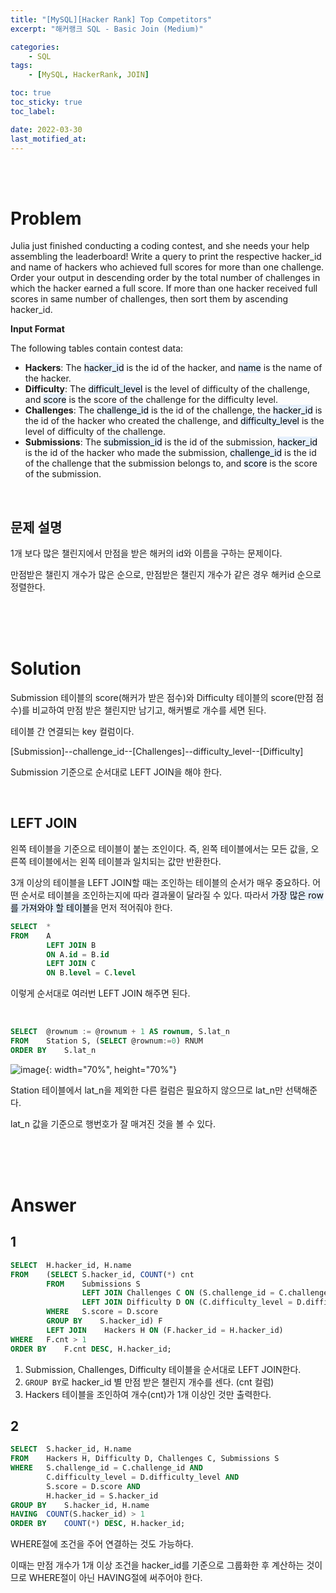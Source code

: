 ```yaml
---
title: "[MySQL][Hacker Rank] Top Competitors"
excerpt: "해커랭크 SQL - Basic Join (Medium)"

categories:
    - SQL
tags:
    - [MySQL, HackerRank, JOIN]

toc: true
toc_sticky: true
toc_label:

date: 2022-03-30
last_motified_at:
---
```

<br/>
<br/>

# Problem
Julia just finished conducting a coding contest, and she needs your help assembling the leaderboard! Write a query to print the respective hacker_id and name of hackers who achieved full scores for more than one challenge. Order your output in descending order by the total number of challenges in which the hacker earned a full score. If more than one hacker received full scores in same number of challenges, then sort them by ascending hacker_id.
<br/>


**Input Format**

The following tables contain contest data:

- **Hackers**: The <mark style='background-color: #E5F0FD'>hacker_id</mark> is the id of the hacker, and <mark style='background-color: #E5F0FD'>name</mark> is the name of the hacker.
- **Difficulty**: The <mark style='background-color: #E5F0FD'>difficult_level</mark> is the level of difficulty of the challenge, and <mark style='background-color: #E5F0FD'>score</mark> is the score of the challenge for the difficulty level. 
- **Challenges**: The <mark style='background-color: #E5F0FD'>challenge_id</mark> is the id of the challenge, the <mark style='background-color: #E5F0FD'>hacker_id</mark> is the id of the hacker who created the challenge, and <mark style='background-color: #E5F0FD'>difficulty_level</mark> is the level of difficulty of the challenge.
- **Submissions**: The <mark style='background-color: #E5F0FD'>submission_id</mark> is the id of the submission, <mark style='background-color: #E5F0FD'>hacker_id</mark> is the id of the hacker who made the submission, <mark style='background-color: #E5F0FD'>challenge_id</mark> is the id of the challenge that the submission belongs to, and <mark style='background-color: #E5F0FD'>score</mark> is the score of the submission. 

<br/>

## 문제 설명
1개 보다 많은 챌린지에서 만점을 받은 해커의 id와 이름을 구하는 문제이다.

만점받은 챌린지 개수가 많은 순으로, 만점받은 챌린지 개수가 같은 경우 해커id 순으로 정렬한다.

<br/>
<br/>
<br/>

# Solution
Submission 테이블의 score(해커가 받은 점수)와 Difficulty 테이블의 score(만점 점수)를 비교하여 만점 받은 챌린지만 남기고, 해커별로 개수를 세면 된다.

테이블 간 연결되는 key 컬럼이다.

[Submission]--challenge_id--[Challenges]--difficulty_level--[Difficulty]

Submission 기준으로 순서대로 LEFT JOIN을 해야 한다. 

<br/>

## LEFT JOIN
왼쪽 테이블을 기준으로 테이블이 붙는 조인이다. 즉, 왼쪽 테이블에서는 모든 값을, 오른쪽 테이블에서는 왼쪽 테이블과 일치되는 값만 반환한다.

3개 이상의 테이블을 LEFT JOIN할 때는 조인하는 테이블의 순서가 매우 중요하다. 어떤 순서로 테이블을 조인하는지에 따라 결과물이 달라질 수 있다. 따라서 <mark style='background-color: #E5F0FD'>가장 많은 row를 가져와야 할 테이블</mark>을 먼저 적어줘야 한다.

```sql
SELECT	*
FROM	A
        LEFT JOIN B
        ON A.id = B.id
        LEFT JOIN C 
        ON B.level = C.level
```
이렇게 순서대로 여러번 LEFT JOIN 해주면 된다.

<br/>

```sql
SELECT  @rownum := @rownum + 1 AS rownum, S.lat_n
FROM    Station S, (SELECT @rownum:=0) RNUM
ORDER BY    S.lat_n
```
![image](https://user-images.githubusercontent.com/85720248/160551943-d76100ec-8b34-44c9-89ea-14f980815c8b.png){: width="70%", height="70%"}

Station 테이블에서 lat_n을 제외한 다른 컬럼은 필요하지 않으므로 lat_n만 선택해준다.

lat_n 값을 기준으로 행번호가 잘 매겨진 것을 볼 수 있다.

<br/>
<br/>
<br/>

# Answer

## 1

```sql
SELECT  H.hacker_id, H.name
FROM    (SELECT S.hacker_id, COUNT(*) cnt
        FROM    Submissions S 
                LEFT JOIN Challenges C ON (S.challenge_id = C.challenge_id)
                LEFT JOIN Difficulty D ON (C.difficulty_level = D.difficulty_level)
        WHERE   S.score = D.score
        GROUP BY    S.hacker_id) F
        LEFT JOIN    Hackers H ON (F.hacker_id = H.hacker_id)
WHERE   F.cnt > 1
ORDER BY    F.cnt DESC, H.hacker_id;
```
1. Submission, Challenges, Difficulty 테이블을 순서대로 LEFT JOIN한다.
2. `GROUP BY`로 hacker_id 별 만점 받은 챌린지 개수를 센다. (cnt 컬럼)
3. Hackers 테이블을 조인하여 개수(cnt)가 1개 이상인 것만 출력한다.


## 2

```sql
SELECT  S.hacker_id, H.name
FROM    Hackers H, Difficulty D, Challenges C, Submissions S
WHERE   S.challenge_id = C.challenge_id AND
        C.difficulty_level = D.difficulty_level AND
        S.score = D.score AND
        H.hacker_id = S.hacker_id
GROUP BY    S.hacker_id, H.name
HAVING  COUNT(S.hacker_id) > 1
ORDER BY    COUNT(*) DESC, H.hacker_id;
```
WHERE절에 조건을 주어 연결하는 것도 가능하다.

이때는 만점 개수가 1개 이상 조건을 hacker_id를 기준으로 그룹화한 후 계산하는 것이므로 WHERE절이 아닌 HAVING절에 써주어야 한다.


<br/>
<br/>
